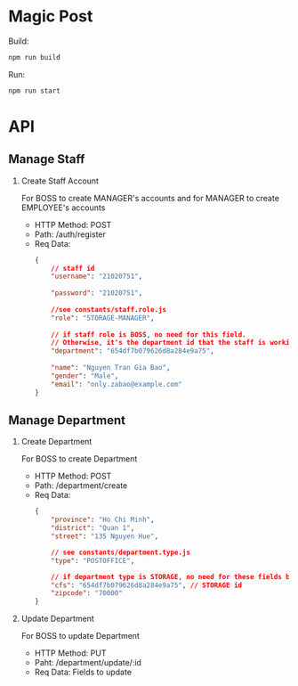 # Magic Post
Build:
```bash
npm run build
```
Run:
```bash
npm run start
```
# API
## Manage Staff
1. Create Staff Account

    For BOSS to create MANAGER's accounts and for MANAGER to create EMPLOYEE's accounts
    - HTTP Method: POST
    - Path: /auth/register
    - Req Data:
        ```json
        {
            // staff id
            "username": "21020751",
            
            "password": "21020751",
            
            //see constants/staff.role.js
            "role": "STORAGE-MANAGER",
            
            // if staff role is BOSS, no need for this field. 
            // Otherwise, it's the department id that the staff is working on
            "department": "654df7b079626d8a284e9a75",  
            
            "name": "Nguyen Tran Gia Bao",
            "gender": "Male",
            "email": "only.zabao@example.com"
        }

        ```

## Manage Department
1. Create Department

    For BOSS to create Department
    - HTTP Method: POST
    - Path: /department/create
    - Req Data:
        ```json
        {
            "province": "Ho Chi Minh",
            "district": "Quan 1",
            "street": "135 Nguyen Hue",

            // see constants/department.type.js
            "type": "POSTOFFICE",

            // if department type is STORAGE, no need for these fields below
            "cfs": "654df7b079626d8a284e9a75", // STORAGE id
            "zipcode": "70000"
        }

        ```
2. Update Department

    For BOSS to update Department
    - HTTP Method: PUT
    - Paht: /department/update/:id
    - Req Data: Fields to update
